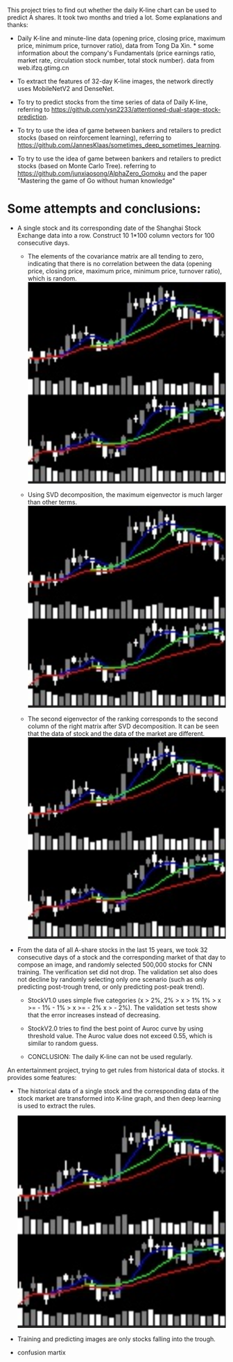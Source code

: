 This project tries to find out whether the daily K-line chart can be used to predict A shares. It took two months and tried a lot. Some explanations and thanks:   

* Daily K-line and minute-line data (opening price, closing price, maximum price, minimum price, turnover ratio), data from Tong Da Xin.    * some information about the company's Fundamentals (price earnings ratio, market rate, circulation stock number, total stock number). data from web.ifzq.gtimg.cn

* To extract the features of 32-day K-line images, the network directly uses MobileNetV2 and DenseNet.  

* To try to predict stocks from the time series of data of Daily K-line, referring to https://github.com/ysn2233/attentioned-dual-stage-stock-prediction.    

* To try to use the idea of game between bankers and retailers to predict stocks (based on reinforcement learning), referring to https://github.com/JannesKlaas/sometimes_deep_sometimes_learning.  

* To try to use the idea of game between bankers and retailers to predict stocks (based on Monte Carlo Tree). referring to https://github.com/junxiaosong/AlphaZero_Gomoku and the paper "Mastering the game of Go without human knowledge"

Some attempts and conclusions:
====

* A single stock and its corresponding date of the Shanghai Stock Exchange data into a row. Construct 10 1*100 column vectors for 100 consecutive days.     
   * The elements of the covariance matrix are all tending to zero, indicating that there is no correlation between the data (opening   price, closing price, maximum price, minimum price, turnover ratio), which is random.    
     ![](https://github.com/qjchen1972/stock/blob/master/img/000001_20130604.png)

   * Using SVD decomposition, the maximum eigenvector is much larger than other terms. 
     ![](https://github.com/qjchen1972/stock/blob/master/img/000001_20130604.png)

   * The second eigenvector of the ranking corresponds to the second column of the right matrix after SVD decomposition. It can be seen that the data of stock and the data of the market are different.
     ![](https://github.com/qjchen1972/stock/blob/master/img/000001_20130604.png)


* From the data of all A-share stocks in the last 15 years, we took 32 consecutive days of a stock and the corresponding market of that day to compose an image, and randomly selected 500,000 stocks for CNN training. The verification set did not drop. The validation set also does not decline by randomly selecting only one scenario (such as only predicting post-trough trend, or only predicting post-peak trend).  
   * StockV1.0 uses simple five categories (x > 2%, 2% > x > 1% 1% > x >= - 1% - 1% > x >= - 2% x > - 2%). The validation set tests show that the error increases instead of decreasing.      
   * StockV2.0 tries to find the best point of Auroc curve by using threshold value. The Auroc value does not exceed 0.55, which is similar to random guess.      

   * CONCLUSION: The daily K-line can not be used regularly.



An entertainment project, trying to get rules from historical data of stocks. it provides some features:

*  The historical data of a single stock and the corresponding data of the stock market are transformed into K-line graph, and then deep learning is used to extract the rules. 
   
   ![](https://github.com/qjchen1972/stock/blob/master/img/000001_20130604.png)
   
*  Training and predicting images are only stocks falling into the trough. 
*  confusion martix
